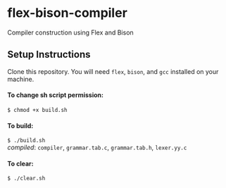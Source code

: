 # flex-bison-compiler
Compiler construction using Flex and Bison

## Setup Instructions
Clone this repository. You will need `flex`, `bison`, and `gcc` installed on your machine.

#### To change sh script permission:
`$ chmod +x build.sh`

#### To build:
`$ ./build.sh`
<br>
*compiled*: `compiler`, `grammar.tab.c`, `grammar.tab.h`, `lexer.yy.c`

#### To clear:
`$ ./clear.sh`
